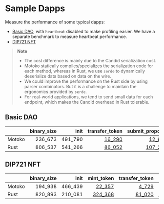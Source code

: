 # Sample Dapps

Measure the performance of some typical dapps:

* [Basic DAO](https://github.com/dfinity/examples/tree/master/motoko/basic_dao),
with `heartbeat` disabled to make profiling easier. We have a separate benchmark to measure heartbeat performance.
* [DIP721 NFT](https://github.com/dfinity/examples/tree/master/motoko/dip721-nft-container)

> **Note**
>
> * The cost difference is mainly due to the Candid serialization cost.
> * Motoko statically compiles/specializes the serialization code for each method, whereas in Rust, we use `serde` to dynamically deserialize data based on data on the wire.
> * We could improve the performance on the Rust side by using parser combinators. But it is a challenge to maintain the ergonomics provided by `serde`.
> * For real-world applications, we tend to send small data for each endpoint, which makes the Candid overhead in Rust tolerable.


## Basic DAO

| |binary_size|init|transfer_token|submit_proposal|vote_proposal|upgrade|
|--|--:|--:|--:|--:|--:|--:|
|Motoko|236_673|491_790|[16_290](Motoko_dao_transfer.svg)|[12_672](Motoko_submit_proposal.svg)|[14_136](Motoko_vote.svg)|[122_439](Motoko_upgrade.svg)|
|Rust|806_537|541_266|[86_052](Rust_dao_transfer.svg)|[107_287](Rust_submit_proposal.svg)|[117_056](Rust_vote.svg)|[1_686_510](Rust_upgrade.svg)|

## DIP721 NFT

| |binary_size|init|mint_token|transfer_token|upgrade|
|--|--:|--:|--:|--:|--:|
|Motoko|194_938|466_439|[22_357](Motoko_nft_mint.svg)|[4_729](Motoko_nft_transfer.svg)|[65_612](Motoko_upgrade.svg)|
|Rust|820_893|210_081|[324_368](Rust_nft_mint.svg)|[81_020](Rust_nft_transfer.svg)|[1_860_416](Rust_upgrade.svg)|
